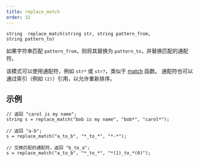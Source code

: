 ```yaml
---
title: replace_match
order: 32
---
```

`string  replace_match(string str, string pattern_from, string pattern_to)`

如果字符串匹配 `pattern_from`，则将其替换为 `pattern_to`，并替换匹配的通配符。

该模式可以使用通配符，例如 `str*` 或 `str?`，类似于 [match](/zh-cn/houdini-vex/strings/match "此函数在主题匹配指定模式时返回1，
否则返回0。") 函数。
通配符也可以通过索引（例如 `(2)`）引用，以允许重新排序。

## 示例

```vex
// 返回 "carol is my name";
string s = replace_match("bob is my name", "bob*", "carol*");

// 返回 "a-b";
s = replace_match("a_to_b", "*_to_*", "*-*");

// 交换匹配的通配符，返回 "b_to_a";
s = replace_match("a_to_b", "*_to_*", "*(1)_to_*(0)");

```
